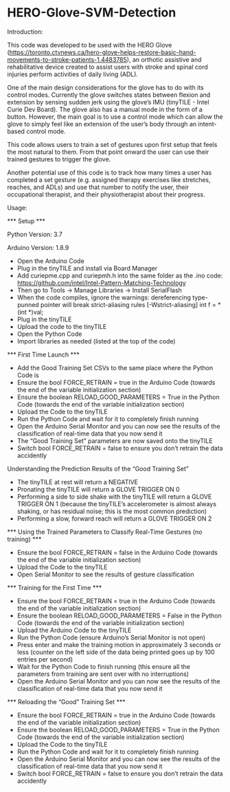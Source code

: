 # HERO-Glove-SVM-Detection

Introduction: 

This code was developed to be used with the HERO Glove (https://toronto.ctvnews.ca/hero-glove-helps-restore-basic-hand-movements-to-stroke-patients-1.4483785), an orthotic assistive and rehabilitative device created to assist users with stroke and spinal cord injuries perform activities of daily living (ADL).

One of the main design considerations for the glove has to do with its control modes. Currently the glove switches states between flexion and extension by sensing sudden jerk using the glove’s IMU (tinyTILE - Intel Curie Dev Board). The glove also has a manual mode in the form of a button. However, the main goal is to use a control mode which can allow the glove to simply feel like an extension of the user’s body through an intent-based control mode. 

This code allows users to train a set of gestures upon first setup that feels the most natural to them. From that point onward the user can use their trained gestures to trigger the glove. 

Another potential use of this code is to track how many times a user has completed a set gesture (e.g. assigned therapy exercises like stretches, reaches, and ADLs) and use that number to notify the user, their occupational therapist, and their physiotherapist about their progress. 

Usage:

*** Setup ***

Python Version: 3.7

Arduino Version: 1.8.9

- Open the Arduino Code
- Plug in the tinyTILE and install via Board Manager
- Add curiepme.cpp and curiepmh.h into the same folder as the .ino code: https://github.com/intel/Intel-Pattern-Matching-Technology
- Then go to Tools -> Manage Libraries -> Install SerialFlash
- When the code compiles, ignore the warnings: dereferencing type-punned pointer will break strict-aliasing rules [-Wstrict-aliasing] int f = *(int *)val;
- Plug in the tinyTILE
- Upload the code to the tinyTILE
- Open the Python Code
- Import libraries as needed (listed at the top of the code)

*** First Time Launch ***

- Add the Good Training Set CSVs to the same place where the Python Code is
- Ensure the bool FORCE_RETRAIN = true in the Arduino Code (towards the end of the variable initialization section)
- Ensure the boolean RELOAD_GOOD_PARAMETERS = True in the Python Code (towards the end of the variable initialization section)
- Upload the Code to the tinyTILE
- Run the Python Code and wait for it to completely finish running
- Open the Arduino Serial Monitor and you can now see the results of the classification of real-time data that you now send it
- The “Good Training Set” parameters are now saved onto the tinyTILE
- Switch bool FORCE_RETRAIN = false to ensure you don’t retrain the data accidently

Understanding the Prediction Results of the “Good Training Set”
  - The tinyTILE at rest will return a NEGATIVE
  - Pronating the tinyTILE will return a GLOVE TRIGGER ON 0
  - Performing a side to side shake with the tinyTILE will return a GLOVE TRIGGER ON 1 (because the tinyTILE’s accelerometer is almost always shaking, or has residual noise; this is the most common prediction)
  - Performing a slow, forward reach will return a GLOVE TRIGGER ON 2

*** Using the Trained Parameters to Classify Real-Time Gestures (no training) ***

- Ensure the bool FORCE_RETRAIN = false in the Arduino Code (towards the end of the variable initialization section)
- Upload the Code to the tinyTILE
- Open Serial Monitor to see the results of gesture classification

*** Training for the First Time ***

- Ensure the bool FORCE_RETRAIN = true in the Arduino Code (towards the end of the variable initialization section)
- Ensure the boolean RELOAD_GOOD_PARAMETERS = False in the Python Code (towards the end of the variable initialization section)
- Upload the Arduino Code to the tinyTILE
- Run the Python Code (ensure Arduino’s Serial Monitor is not open)
- Press enter and make the training motion in approximately 3 seconds or less (counter on the left side of the data being printed goes up by 100 entries per second)
- Wait for the Python Code to finish running (this ensure all the parameters from training are sent over with no interruptions)
- Open the Arduino Serial Monitor and you can now see the results of the classification of real-time data that you now send it

*** Reloading the “Good” Training Set ***

- Ensure the bool FORCE_RETRAIN = true in the Arduino Code (towards the end of the variable initialization section)
- Ensure the boolean RELOAD_GOOD_PARAMETERS = True in the Python Code (towards the end of the variable initialization section)
- Upload the Code to the tinyTILE
- Run the Python Code and wait for it to completely finish running
- Open the Arduino Serial Monitor and you can now see the results of the classification of real-time data that you now send it
- Switch bool FORCE_RETRAIN = false to ensure you don’t retrain the data accidently
